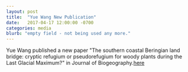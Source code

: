 ```yaml
---
layout: post
title:  "Yue Wang New Publication"
date:   2017-04-17 12:00:00 -0700
categories: media
blurb: "empty field - not being used any more."
---
```


Yue Wang published a new paper "The southern coastal Beringian land bridge: cryptic refugium or pseudorefugium for woody plants during the Last Glacial Maximum?" in Journal of Biogeography.[here](http://onlinelibrary.wiley.com/doi/10.1111/jbi.13010/full)
